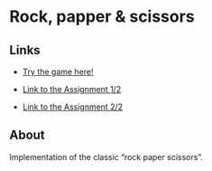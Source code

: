# Rock, papper & scissors

## Links
- [Try the game here!](https://javicavi.github.io/rock-paper-scissors/)

- [Link to the Assignment 1/2](https://www.theodinproject.com/lessons/foundations-rock-paper-scissors)

- [Link to the Assignment 2/2](https://www.theodinproject.com/lessons/foundations-revisiting-rock-paper-scissors#sharing-code)

## About
Implementation of the classic “rock paper scissors”.
